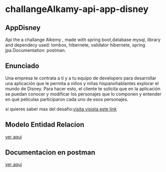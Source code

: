 # challangeAlkamy-api-app-disney

## AppDisney
Api the a challange Alkemy , made with spring boot,database mysql, library and dependecy used: lombox, hibernete, validator hibernete, spring jpa.Documentation: postman.

## Enunciado
Una empresa te contrata a tí y a tu equipo de developers para desarrollar una aplicación
que le permita a niños y niñas hispanohablantes explorar el mundo de Disney. Para hacer
esto, el cliente te solicita que en la aplicación se puedan conocer y modificar los personajes
que lo componen y entender en qué películas participaron cada uno de esos personajes.

si quieres saber mas del desafio:[visita visista este link](https://drive.google.com/file/d/1ICHCzERR_tC9yB9crJyxVoqtNXsduOky/view?usp=sharing)

## Modelo Entidad Relacion
[ver aqui](https://raw.githubusercontent.com/santy-ramirez/basededatos/main/DesneyApp.drawio.png)

## Documentacion en postman
[ver aqui](https://documenter.getpostman.com/view/21526249/VUxNQnNM)